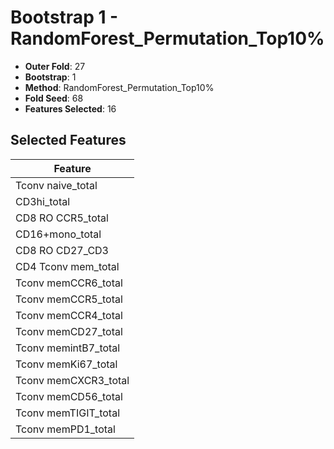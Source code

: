 # Bootstrap 1 - RandomForest_Permutation_Top10%

- **Outer Fold**: 27
- **Bootstrap**: 1
- **Method**: RandomForest_Permutation_Top10%
- **Fold Seed**: 68
- **Features Selected**: 16

## Selected Features

| Feature |
|---------|
| Tconv naive_total |
| CD3hi_total |
| CD8 RO CCR5_total |
| CD16+mono_total |
| CD8 RO CD27_CD3 |
| CD4 Tconv mem_total |
| Tconv memCCR6_total |
| Tconv memCCR5_total |
| Tconv memCCR4_total |
| Tconv memCD27_total |
| Tconv memintB7_total |
| Tconv memKi67_total |
| Tconv memCXCR3_total |
| Tconv memCD56_total |
| Tconv memTIGIT_total |
| Tconv memPD1_total |
